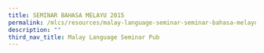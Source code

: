 ```yaml
---
title: SEMINAR BAHASA MELAYU 2015
permalink: /mlcs/resources/malay-language-seminar-seminar-bahasa-melayu-publications/seminar-bahasa-melayu-2015/
description: ""
third_nav_title: Malay Language Seminar Pub
---
```

